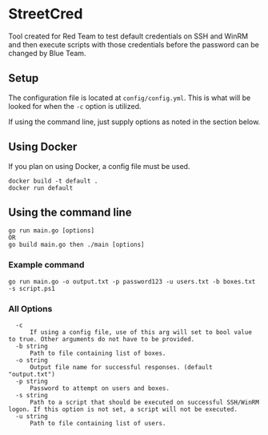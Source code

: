 # StreetCred
Tool created for Red Team to test default credentials on SSH and WinRM and then execute scripts with those credentials before the password can be changed by Blue Team.

## Setup
The configuration file is located at `config/config.yml`. This is what will be looked for when the `-c` option is utilized.

If using the command line, just supply options as noted in the section below.

## Using Docker
If you plan on using Docker, a config file must be used.
```
docker build -t default .
docker run default
```
## Using the command line
```
go run main.go [options]
OR
go build main.go then ./main [options]
```
### Example command
`go run main.go -o output.txt -p password123 -u users.txt -b boxes.txt -s script.ps1`
### All Options
```
  -c
      If using a config file, use of this arg will set to bool value to true. Other arguments do not have to be provided.
  -b string
      Path to file containing list of boxes.
  -o string
      Output file name for successful responses. (default "output.txt")
  -p string
      Password to attempt on users and boxes.
  -s string
      Path to a script that should be executed on successful SSH/WinRM logon. If this option is not set, a script will not be executed.
  -u string
      Path to file containing list of users.
```
